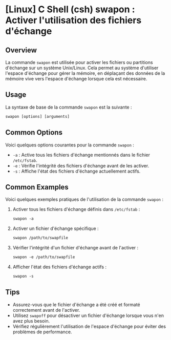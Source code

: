 # [Linux] C Shell (csh) swapon : Activer l'utilisation des fichiers d'échange

## Overview
La commande `swapon` est utilisée pour activer les fichiers ou partitions d'échange sur un système Unix/Linux. Cela permet au système d'utiliser l'espace d'échange pour gérer la mémoire, en déplaçant des données de la mémoire vive vers l'espace d'échange lorsque cela est nécessaire.

## Usage
La syntaxe de base de la commande `swapon` est la suivante :

```csh
swapon [options] [arguments]
```

## Common Options
Voici quelques options courantes pour la commande `swapon` :

- `-a` : Active tous les fichiers d'échange mentionnés dans le fichier `/etc/fstab`.
- `-e` : Vérifie l'intégrité des fichiers d'échange avant de les activer.
- `-s` : Affiche l'état des fichiers d'échange actuellement actifs.

## Common Examples
Voici quelques exemples pratiques de l'utilisation de la commande `swapon` :

1. Activer tous les fichiers d'échange définis dans `/etc/fstab` :

   ```csh
   swapon -a
   ```

2. Activer un fichier d'échange spécifique :

   ```csh
   swapon /path/to/swapfile
   ```

3. Vérifier l'intégrité d'un fichier d'échange avant de l'activer :

   ```csh
   swapon -e /path/to/swapfile
   ```

4. Afficher l'état des fichiers d'échange actifs :

   ```csh
   swapon -s
   ```

## Tips
- Assurez-vous que le fichier d'échange a été créé et formaté correctement avant de l'activer.
- Utilisez `swapoff` pour désactiver un fichier d'échange lorsque vous n'en avez plus besoin.
- Vérifiez régulièrement l'utilisation de l'espace d'échange pour éviter des problèmes de performance.